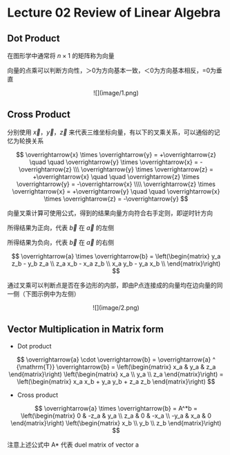 # Lecture 02 Review of Linear Algebra

## Dot Product

在图形学中通常将 $n \times 1$ 的矩阵称为向量

向量的点乘可以判断方向性，＞0为方向基本一致，＜0为方向基本相反，=0为垂直

<center>
![](image/1.png)
</center>


## Cross Product

分别使用  $\overrightarrow{x}$，$\overrightarrow{y}$，$\overrightarrow{z}$  来代表三维坐标向量，有以下的叉乘关系，可以通俗的记忆为轮换关系

$$
\overrightarrow{x} \times \overrightarrow{y} = +\overrightarrow{z} \quad \quad
\overrightarrow{y} \times \overrightarrow{x} = -\overrightarrow{z} \\\
\overrightarrow{y} \times \overrightarrow{z} = +\overrightarrow{x} \quad \quad
\overrightarrow{z} \times \overrightarrow{y} = -\overrightarrow{x} \\\\
\overrightarrow{z} \times \overrightarrow{x} = +\overrightarrow{y} \quad \quad
\overrightarrow{x} \times \overrightarrow{z} = -\overrightarrow{y} 
$$

向量叉乘计算可使用公式，得到的结果向量方向符合右手定则，即逆时针方向

所得结果为正向，代表 $\overrightarrow{b}$  在  $\overrightarrow{a}$   的左侧

所得结果为负向，代表 $\overrightarrow{b}$  在  $\overrightarrow{a}$   的右侧

$$
\overrightarrow{a} \times \overrightarrow{b} = 
\left(\begin{matrix}
y_a z_b - y_b z_a \\
z_a x_b - x_a z_b \\
x_a y_b - y_a x_b \\
\end{matrix}\right)
$$

通过叉乘可以判断点是否在多边形的内部，即由P点连接成的向量均在边向量的同一侧（下图示例中为左侧）

<center>
![](image/2.png)
</center>

## Vector Multiplication in Matrix form

- Dot product

$$
\overrightarrow{a} \cdot \overrightarrow{b} = 
\overrightarrow{a} ^ {\mathrm{T}} \overrightarrow{b} = 
\left(\begin{matrix}
x_a & y_a & z_a
\end{matrix}\right)
\left(\begin{matrix}
x_a \\ y_a \\ z_a
\end{matrix}\right) = 
\left(\begin{matrix}
x_a x_b + y_a y_b + z_a z_b
\end{matrix}\right)
$$

- Cross product

$$
\overrightarrow{a} \times \overrightarrow{b} = A^*b =
\left(\begin{matrix}
0 & -z_a & y_a \\
z_a & 0 & -x_a \\ 
-y_a & x_a & 0
\end{matrix}\right) 
\left(\begin{matrix}
x_b \\ y_b \\ z_b
\end{matrix}\right)
$$

注意上述公式中 A* 代表 duel matrix of vector a
